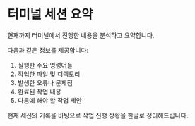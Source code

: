 # 터미널 세션 요약

현재까지 터미널에서 진행한 내용을 분석하고 요약합니다.

다음과 같은 정보를 제공합니다:
1. 실행한 주요 명령어들
2. 작업한 파일 및 디렉토리
3. 발생한 오류나 문제점
4. 완료된 작업 내용
5. 다음에 해야 할 작업 제안

현재 세션의 기록을 바탕으로 작업 진행 상황을 한글로 정리해드립니다.